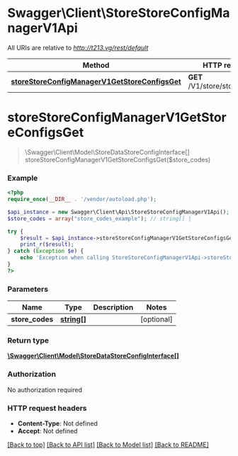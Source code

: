 # Swagger\Client\StoreStoreConfigManagerV1Api

All URIs are relative to *http://t213.vg/rest/default*

Method | HTTP request | Description
------------- | ------------- | -------------
[**storeStoreConfigManagerV1GetStoreConfigsGet**](StoreStoreConfigManagerV1Api.md#storeStoreConfigManagerV1GetStoreConfigsGet) | **GET** /V1/store/storeConfigs | 


# **storeStoreConfigManagerV1GetStoreConfigsGet**
> \Swagger\Client\Model\StoreDataStoreConfigInterface[] storeStoreConfigManagerV1GetStoreConfigsGet($store_codes)





### Example
```php
<?php
require_once(__DIR__ . '/vendor/autoload.php');

$api_instance = new Swagger\Client\Api\StoreStoreConfigManagerV1Api();
$store_codes = array("store_codes_example"); // string[] | 

try {
    $result = $api_instance->storeStoreConfigManagerV1GetStoreConfigsGet($store_codes);
    print_r($result);
} catch (Exception $e) {
    echo 'Exception when calling StoreStoreConfigManagerV1Api->storeStoreConfigManagerV1GetStoreConfigsGet: ', $e->getMessage(), PHP_EOL;
}
?>
```

### Parameters

Name | Type | Description  | Notes
------------- | ------------- | ------------- | -------------
 **store_codes** | [**string[]**](../Model/string.md)|  | [optional]

### Return type

[**\Swagger\Client\Model\StoreDataStoreConfigInterface[]**](../Model/StoreDataStoreConfigInterface.md)

### Authorization

No authorization required

### HTTP request headers

 - **Content-Type**: Not defined
 - **Accept**: Not defined

[[Back to top]](#) [[Back to API list]](../../README.md#documentation-for-api-endpoints) [[Back to Model list]](../../README.md#documentation-for-models) [[Back to README]](../../README.md)

